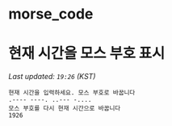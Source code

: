 # morse_code
# 현재 시간을 모스 부호 표시
<!-- MORSE_TIME_START -->
_Last updated: `19:26` (KST)_

```
현재 시간을 입력하세요. 모스 부호로 바꿉니다
.---- ----. ..--- -....
모스 부호를 다시 현재 시간으로 바꿉니다
1926
```
<!-- MORSE_TIME_END -->
